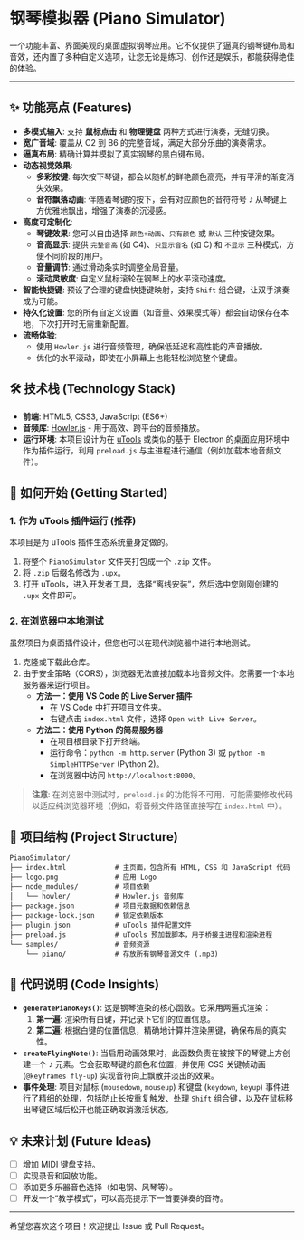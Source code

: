 # 钢琴模拟器 (Piano Simulator)


一个功能丰富、界面美观的桌面虚拟钢琴应用。它不仅提供了逼真的钢琴键布局和音效，还内置了多种自定义选项，让您无论是练习、创作还是娱乐，都能获得绝佳的体验。

---

## ✨ 功能亮点 (Features)

*   **多模式输入**: 支持 **鼠标点击** 和 **物理键盘** 两种方式进行演奏，无缝切换。
*   **宽广音域**: 覆盖从 C2 到 B6 的完整音域，满足大部分乐曲的演奏需求。
*   **逼真布局**: 精确计算并模拟了真实钢琴的黑白键布局。
*   **动态视觉效果**:
    *   **多彩按键**: 每次按下琴键，都会以随机的鲜艳颜色高亮，并有平滑的渐变消失效果。
    *   **音符飘落动画**: 伴随着琴键的按下，会有对应颜色的音符符号 `♪` 从琴键上方优雅地飘出，增强了演奏的沉浸感。
*   **高度可定制化**:
    *   **琴键效果**: 您可以自由选择 `颜色+动画`、`只有颜色` 或 `默认` 三种按键效果。
    *   **音高显示**: 提供 `完整音高` (如 C4)、`只显示音名` (如 C) 和 `不显示` 三种模式，方便不同阶段的用户。
    *   **音量调节**: 通过滑动条实时调整全局音量。
    *   **滚动灵敏度**: 自定义鼠标滚轮在钢琴上的水平滚动速度。
*   **智能快捷键**: 预设了合理的键盘快捷键映射，支持 `Shift` 组合键，让双手演奏成为可能。
*   **持久化设置**: 您的所有自定义设置（如音量、效果模式等）都会自动保存在本地，下次打开时无需重新配置。
*   **流畅体验**:
    *   使用 `Howler.js` 进行音频管理，确保低延迟和高性能的声音播放。
    *   优化的水平滚动，即使在小屏幕上也能轻松浏览整个键盘。

## 🛠️ 技术栈 (Technology Stack)

*   **前端**: HTML5, CSS3, JavaScript (ES6+)
*   **音频库**: [Howler.js](https://howlerjs.com/) - 用于高效、跨平台的音频播放。
*   **运行环境**: 本项目设计为在 [uTools](https://u.tools/) 或类似的基于 Electron 的桌面应用环境中作为插件运行，利用 `preload.js` 与主进程进行通信（例如加载本地音频文件）。

## 🚀 如何开始 (Getting Started)

### 1. 作为 uTools 插件运行 (推荐)

本项目是为 uTools 插件生态系统量身定做的。

1.  将整个 `PianoSimulator` 文件夹打包成一个 `.zip` 文件。
2.  将 `.zip` 后缀名修改为 `.upx`。
3.  打开 uTools，进入开发者工具，选择“离线安装”，然后选中您刚刚创建的 `.upx` 文件即可。

### 2. 在浏览器中本地测试

虽然项目为桌面插件设计，但您也可以在现代浏览器中进行本地测试。

1.  克隆或下载此仓库。
2.  由于安全策略（CORS），浏览器无法直接加载本地音频文件。您需要一个本地服务器来运行项目。
    *   **方法一：使用 VS Code 的 Live Server 插件**
        *   在 VS Code 中打开项目文件夹。
        *   右键点击 `index.html` 文件，选择 `Open with Live Server`。
    *   **方法二：使用 Python 的简易服务器**
        *   在项目根目录下打开终端。
        *   运行命令：`python -m http.server` (Python 3) 或 `python -m SimpleHTTPServer` (Python 2)。
        *   在浏览器中访问 `http://localhost:8000`。

> **注意**: 在浏览器中测试时，`preload.js` 的功能将不可用，可能需要修改代码以适应纯浏览器环境（例如，将音频文件路径直接写在 `index.html` 中）。

## 📁 项目结构 (Project Structure)

```
PianoSimulator/
├── index.html            # 主页面，包含所有 HTML, CSS 和 JavaScript 代码
├── logo.png              # 应用 Logo
├── node_modules/         # 项目依赖
│   └── howler/           # Howler.js 音频库
├── package.json          # 项目元数据和依赖信息
├── package-lock.json     # 锁定依赖版本
├── plugin.json           # uTools 插件配置文件
├── preload.js            # uTools 预加载脚本，用于桥接主进程和渲染进程
└── samples/              # 音频资源
    └── piano/            # 存放所有钢琴音源文件 (.mp3)
```

## 📝 代码说明 (Code Insights)

*   **`generatePianoKeys()`**: 这是钢琴渲染的核心函数。它采用两遍式渲染：
    1.  **第一遍**: 渲染所有白键，并记录下它们的位置信息。
    2.  **第二遍**: 根据白键的位置信息，精确地计算并渲染黑键，确保布局的真实性。
*   **`createFlyingNote()`**: 当启用动画效果时，此函数负责在被按下的琴键上方创建一个 `♪` 元素。它会获取琴键的颜色和位置，并使用 CSS 关键帧动画 (`@keyframes fly-up`) 实现音符向上飘散并淡出的效果。
*   **事件处理**: 项目对鼠标 (`mousedown`, `mouseup`) 和键盘 (`keydown`, `keyup`) 事件进行了精细的处理，包括防止长按重复触发、处理 `Shift` 组合键，以及在鼠标移出琴键区域后松开也能正确取消激活状态。

## 💡 未来计划 (Future Ideas)

*   [ ] 增加 MIDI 键盘支持。
*   [ ] 实现录音和回放功能。
*   [ ] 添加更多乐器音色选择（如电钢、风琴等）。
*   [ ] 开发一个“教学模式”，可以高亮提示下一首要弹奏的音符。

---

希望您喜欢这个项目！欢迎提出 Issue 或 Pull Request。